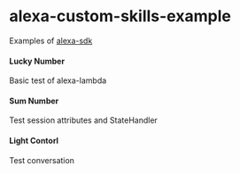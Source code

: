 # alexa-custom-skills-example
Examples of [alexa-sdk](https://github.com/alexa/alexa-skills-kit-sdk-for-nodejs)
#### Lucky Number
Basic test of alexa-lambda
#### Sum Number
Test session attributes and StateHandler
#### Light Contorl
Test conversation